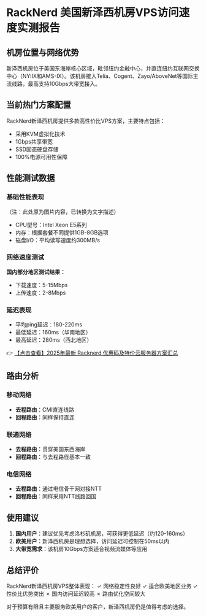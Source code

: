 # RackNerd 美国新泽西机房VPS访问速度实测报告

## 机房位置与网络优势
新泽西机房位于美国东海岸核心区域，毗邻纽约金融中心，并直连纽约互联网交换中心（NYIIX和AMS-IX）。该机房接入Telia、Cogent、Zayo/AboveNet等国际主流线路，最高支持10Gbps大带宽接入。

## 当前热门方案配置
RackNerd新泽西机房提供多款高性价比VPS方案，主要特点包括：
- 采用KVM虚拟化技术
- 1Gbps共享带宽
- SSD固态硬盘存储
- 100%电源可用性保障

## 性能测试数据
### 基础性能表现
（注：此处原为图片内容，已转换为文字描述）
- CPU型号：Intel Xeon E5系列
- 内存：根据套餐不同提供1GB-8GB选项
- 磁盘I/O：平均读写速度约300MB/s

### 网络速度测试
**国内部分地区测试结果：**
- 下载速度：5-15Mbps
- 上传速度：2-8Mbps

### 延迟表现
- 平均ping延迟：180-220ms
- 最低延迟：160ms（华南地区）
- 最高延迟：280ms（西北地区）

👉 [【点击查看】2025年最新 Racknerd 优惠码及特价云服务器方案汇总](https://bit.ly/Rack_Nerd)

## 路由分析
### 移动网络
- **去程路由**：CMI直连线路
- **回程路由**：同样保持直连

### 联通网络
- **去程路由**：贯穿美国东西海岸
- **回程路由**：与去程路径基本一致

### 电信网络
- **去程路由**：通过电信骨干网对接NTT
- **回程路由**：同样采用NTT线路回国

## 使用建议
1. **国内用户**：建议优先考虑洛杉矶机房，可获得更低延迟（约120-160ms）
2. **欧美用户**：新泽西机房是理想选择，访问延迟可控制在50ms以内
3. **大带宽需求**：该机房10Gbps方案适合视频流媒体等应用

## 总结评价
RackNerd新泽西机房VPS整体表现：
✓ 网络稳定性良好
✓ 适合欧美地区业务
✓ 性价比优势突出
✗ 国内访问延迟较高
✗ 路由优化空间较大

对于预算有限且主要服务欧美用户的客户，新泽西机房仍是值得考虑的选择。